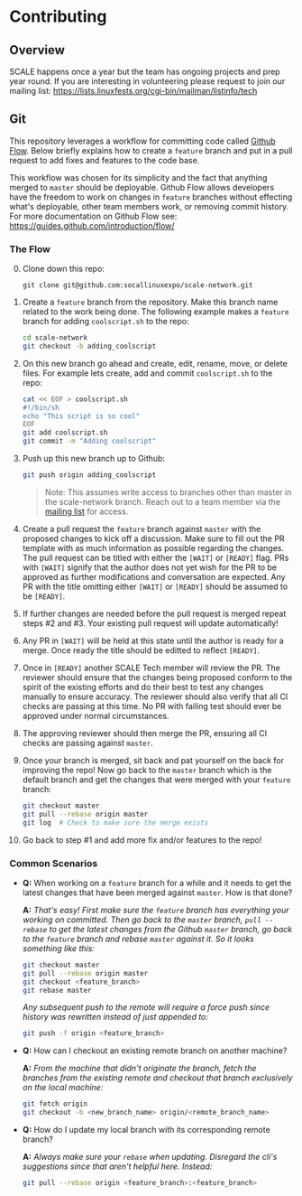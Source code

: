 # Contributing

## Overview
SCALE happens once a year but the team has ongoing projects and prep year round.
If you are interesting in volunteering please request to join our mailing list:
https://lists.linuxfests.org/cgi-bin/mailman/listinfo/tech

## Git

This repository leverages a workflow for committing code called [Github Flow](https://guides.github.com/introduction/flow/).
Below briefly explains how to create a `feature` branch and put in a pull request
to add fixes and features to the code base.

This workflow was chosen for its simplicity and the fact that anything merged to
`master` should be deployable. Github Flow allows developers have the freedom to
work on changes in `feature` branches without effecting what's deployable, other
team members work, or removing commit history. For more documentation on Github
Flow see: https://guides.github.com/introduction/flow/


### The Flow
0. Clone down this repo:
   ```
   git clone git@github.com:socallinuxexpo/scale-network.git
   ```

1. Create a `feature` branch from the repository. Make this branch name related to the
   work being done. The following example makes a `feature` branch for adding
   `coolscript.sh` to the repo:
   ```bash
   cd scale-network
   git checkout -b adding_coolscript
   ```

2. On this new branch go ahead and create, edit, rename, move, or delete files.
   For example lets create, add and commit `coolscript.sh` to the repo:
   ```bash
   cat << EOF > coolscript.sh
   #!/bin/sh
   echo "This script is so cool"
   EOF
   git add coolscript.sh
   git commit -m "Adding coolscript"
   ```

3. Push up this new branch up to Github:
   ```bash
   git push origin adding_coolscript
   ```
   > Note: This assumes write access to branches other than master
   > in the scale-network branch. Reach out to a team member via the
   > [mailing list](https://lists.linuxfests.org/cgi-bin/mailman/listinfo/tech)
   > for access.

4. Create a pull request the `feature` branch against `master` with the proposed
   changes to kick off a discussion. Make sure to fill out the PR template with
   as much information as possible regarding the changes. The pull request can be
   titled with either the `[WAIT]` or `[READY]` flag. PRs with `[WAIT]` signify that
   the author does not yet wish for the PR to be approved as further modifications
   and conversation are expected. Any PR with the title omitting either `[WAIT]` or
   `[READY]` should be assumed to be `[READY]`.

5. If further changes are needed before the pull request is merged repeat steps #2
   and #3. Your existing pull request will update automatically!

6. Any PR in `[WAIT]` will be held at this state until the author is ready for a merge.
   Once ready the title should be editted to reflect `[READY]`.

7. Once in `[READY]` another SCALE Tech member will review the PR. The reviewer should
   ensure that the changes being proposed conform to the spirit of the existing efforts
   and do their best to test any changes manually to ensure accuracy. The reviewer should
   also verify that all CI checks are passing at this time. No PR with failing
   test should ever be approved under normal circumstances.

8. The approving reviewer should then merge the PR, ensuring all CI checks are passing
   against `master`.

9. Once your branch is merged, sit back and pat yourself on the back for
   improving the repo! Now go back to the `master` branch which is the default branch and
   get the changes that were merged with your `feature` branch:
   ```bash
   git checkout master
   git pull --rebase origin master
   git log  # Check to make sure the merge exists
   ```

10. Go back to step #1 and add more fix and/or features to the repo!

### Common Scenarios

* **Q:** When working on a `feature` branch for a while and it needs to get the
         latest changes that have been merged against `master`. How is that done?

  **A:** _That's easy! First make sure the `feature` branch has everything your_
         _working on committed. Then go back to the `master` branch, `pull --rebase`_
         _to get the latest changes from the Github `master` branch, go back to_
         _the `feature` branch and rebase `master` against it. So it looks_
         _something like this:_
     ```bash
     git checkout master
     git pull --rebase origin master
     git checkout <feature_branch>
     git rebase master
     ```
     _Any subsequent push to the remote will require a force push since history_
     _was rewritten instead of just appended to:_
     ```bash
     git push -f origin <feature_branch>
     ```
* **Q:** How can I checkout an existing remote branch on another machine?

  **A:** _From the machine that didn't originate the branch,_
         _fetch the branches from the existing remote and checkout_
         _that branch exclusively on the local machine:_
     ```bash
     git fetch origin
     git checkout -b <new_branch_name> origin/<remote_branch_name>
     ```
* **Q:** How do I update my local branch with its corresponding remote branch?

  **A:** _Always make sure your `rebase` when updating. Disregard the cli's_
         _suggestions since that aren't helpful here. Instead:_
     ```bash
     git pull --rebase origin <feature_branch>:<feature_branch>
     ```
